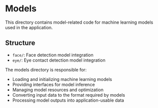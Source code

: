 # Models

This directory contains model-related code for machine learning models used in the application.

## Structure

- `face/`: Face detection model integration
- `eye/`: Eye contact detection model integration

The models directory is responsible for:
- Loading and initializing machine learning models
- Providing interfaces for model inference
- Managing model resources and optimization
- Converting input data to the format required by models
- Processing model outputs into application-usable data

